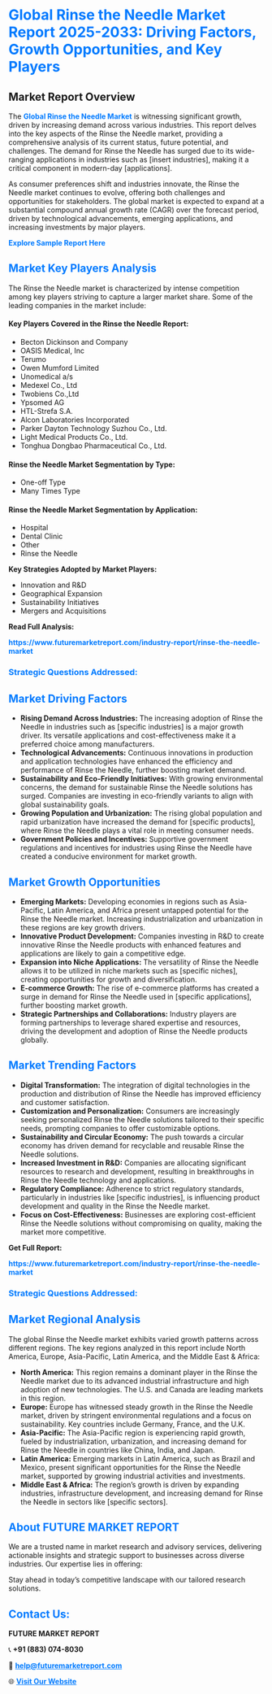 <h1 style="color: #007BFF;">Global Rinse the Needle Market Report 2025-2033: Driving Factors, Growth Opportunities, and Key Players</h1>

<section id="overview">
<h2>Market Report Overview</h2>
<p>The <a href="https://www.futuremarketreport.com/industry-report/rinse-the-needle-market" style="color: #007BFF; text-decoration: none;"><strong>Global Rinse the Needle Market</strong></a> is witnessing significant growth, driven by increasing demand across various industries. This report delves into the key aspects of the Rinse the Needle market, providing a comprehensive analysis of its current status, future potential, and challenges. The demand for Rinse the Needle has surged due to its wide-ranging applications in industries such as [insert industries], making it a critical component in modern-day [applications].</p>
<p>As consumer preferences shift and industries innovate, the Rinse the Needle market continues to evolve, offering both challenges and opportunities for stakeholders. The global market is expected to expand at a substantial compound annual growth rate (CAGR) over the forecast period, driven by technological advancements, emerging applications, and increasing investments by major players.</p>
</section>

<section id="overview">
<p><a href="https://www.futuremarketreport.com/request-sample/reportId=125128" style="color: #007BFF; text-decoration: none;"><strong>Explore Sample Report Here</strong></a></p>
</section>

<section id="key-players">
<h2 style="color: #007BFF;">Market Key Players Analysis</h2>
<p>The Rinse the Needle market is characterized by intense competition among key players striving to capture a larger market share. Some of the leading companies in the market include:</p>
<h4>Key Players Covered in the Rinse the Needle Report:</h4>
<ul><li>Becton Dickinson and Company</li><li>OASIS Medical, Inc</li><li>Terumo</li><li>Owen Mumford Limited</li><li>Unomedical a/s</li><li>Medexel Co., Ltd</li><li>Twobiens Co.,Ltd</li><li>Ypsomed AG</li><li>HTL-Strefa S.A.</li><li>Alcon Laboratories Incorporated</li><li>Parker Dayton Technology Suzhou Co., Ltd.</li><li>Light Medical Products Co., Ltd.</li><li>Tonghua Dongbao Pharmaceutical Co., Ltd.</li></ul>
<h4>Rinse the Needle Market Segmentation by Type:</h4>
<ul><li>One-off Type</li><li>Many Times Type</li></ul>

<h4>Rinse the Needle Market Segmentation by Application:</h4>
<ul><li>Hospital</li><li>Dental Clinic</li><li>Other</li><li>Rinse the Needle</li></ul>
<p><strong>Key Strategies Adopted by Market Players:</strong></p>
<ul>
<li>Innovation and R&D</li>
<li>Geographical Expansion</li>
<li>Sustainability Initiatives</li>
<li>Mergers and Acquisitions</li>
</ul>
</section>

<section>
<p><strong>Read Full Analysis: </strong></p><a href="https://www.futuremarketreport.com/industry-report/rinse-the-needle-market" style="color: #007BFF; text-decoration: none;"><strong>https://www.futuremarketreport.com/industry-report/rinse-the-needle-market</strong></a>
<h3 style="color: #007BFF;">Strategic Questions Addressed:</h3>
</section>

<section id="driving-factors">
<h2 style="color: #007BFF;">Market Driving Factors</h2>
<ul>
<li><strong>Rising Demand Across Industries:</strong> The increasing adoption of Rinse the Needle in industries such as [specific industries] is a major growth driver. Its versatile applications and cost-effectiveness make it a preferred choice among manufacturers.</li>
<li><strong>Technological Advancements:</strong> Continuous innovations in production and application technologies have enhanced the efficiency and performance of Rinse the Needle, further boosting market demand.</li>
<li><strong>Sustainability and Eco-Friendly Initiatives:</strong> With growing environmental concerns, the demand for sustainable Rinse the Needle solutions has surged. Companies are investing in eco-friendly variants to align with global sustainability goals.</li>
<li><strong>Growing Population and Urbanization:</strong> The rising global population and rapid urbanization have increased the demand for [specific products], where Rinse the Needle plays a vital role in meeting consumer needs.</li>
<li><strong>Government Policies and Incentives:</strong> Supportive government regulations and incentives for industries using Rinse the Needle have created a conducive environment for market growth.</li>
</ul>
</section>

<section id="growth-opportunities">
<h2 style="color: #007BFF;">Market Growth Opportunities</h2>
<ul>
<li><strong>Emerging Markets:</strong> Developing economies in regions such as Asia-Pacific, Latin America, and Africa present untapped potential for the Rinse the Needle market. Increasing industrialization and urbanization in these regions are key growth drivers.</li>
<li><strong>Innovative Product Development:</strong> Companies investing in R&D to create innovative Rinse the Needle products with enhanced features and applications are likely to gain a competitive edge.</li>
<li><strong>Expansion into Niche Applications:</strong> The versatility of Rinse the Needle allows it to be utilized in niche markets such as [specific niches], creating opportunities for growth and diversification.</li>
<li><strong>E-commerce Growth:</strong> The rise of e-commerce platforms has created a surge in demand for Rinse the Needle used in [specific applications], further boosting market growth.</li>
<li><strong>Strategic Partnerships and Collaborations:</strong> Industry players are forming partnerships to leverage shared expertise and resources, driving the development and adoption of Rinse the Needle products globally.</li>
</ul>
</section>

<section id="trending-factors">
<h2 style="color: #007BFF;">Market Trending Factors</h2>
<ul>
<li><strong>Digital Transformation:</strong> The integration of digital technologies in the production and distribution of Rinse the Needle has improved efficiency and customer satisfaction.</li>
<li><strong>Customization and Personalization:</strong> Consumers are increasingly seeking personalized Rinse the Needle solutions tailored to their specific needs, prompting companies to offer customizable options.</li>
<li><strong>Sustainability and Circular Economy:</strong> The push towards a circular economy has driven demand for recyclable and reusable Rinse the Needle solutions.</li>
<li><strong>Increased Investment in R&D:</strong> Companies are allocating significant resources to research and development, resulting in breakthroughs in Rinse the Needle technology and applications.</li>
<li><strong>Regulatory Compliance:</strong> Adherence to strict regulatory standards, particularly in industries like [specific industries], is influencing product development and quality in the Rinse the Needle market.</li>
<li><strong>Focus on Cost-Effectiveness:</strong> Businesses are exploring cost-efficient Rinse the Needle solutions without compromising on quality, making the market more competitive.</li>
</ul>
</section>

<section>
<p><strong>Get Full Report: </strong></p><a href="https://www.futuremarketreport.com/industry-report/rinse-the-needle-market" style="color: #007BFF; text-decoration: none;"><strong>https://www.futuremarketreport.com/industry-report/rinse-the-needle-market</strong></a>
<h3 style="color: #007BFF;">Strategic Questions Addressed:</h3>
</section>


<section id="regional-analysis">
<h2 style="color: #007BFF;">Market Regional Analysis</h2>
<p>The global Rinse the Needle market exhibits varied growth patterns across different regions. The key regions analyzed in this report include North America, Europe, Asia-Pacific, Latin America, and the Middle East & Africa:</p>
<ul>
<li><strong>North America:</strong> This region remains a dominant player in the Rinse the Needle market due to its advanced industrial infrastructure and high adoption of new technologies. The U.S. and Canada are leading markets in this region.</li>
<li><strong>Europe:</strong> Europe has witnessed steady growth in the Rinse the Needle market, driven by stringent environmental regulations and a focus on sustainability. Key countries include Germany, France, and the U.K.</li>
<li><strong>Asia-Pacific:</strong> The Asia-Pacific region is experiencing rapid growth, fueled by industrialization, urbanization, and increasing demand for Rinse the Needle in countries like China, India, and Japan.</li>
<li><strong>Latin America:</strong> Emerging markets in Latin America, such as Brazil and Mexico, present significant opportunities for the Rinse the Needle market, supported by growing industrial activities and investments.</li>
<li><strong>Middle East & Africa:</strong> The region’s growth is driven by expanding industries, infrastructure development, and increasing demand for Rinse the Needle in sectors like [specific sectors].</li>
</ul>
</section>

<footer>
<h2 style="color: #007BFF;">About FUTURE MARKET REPORT</h2>
<p>We are a trusted name in market research and advisory services, delivering actionable insights and strategic support to businesses across diverse industries. Our expertise lies in offering:</p>

<p>Stay ahead in today’s competitive landscape with our tailored research solutions.</p>

<h2 style="color: #007BFF;">Contact Us:</h2>
<p><strong>FUTURE MARKET REPORT</strong></p>
<p>📞 <strong>+91 (883) 074-8030</strong></p>
<p>📧 <strong><a href="mailto:help@futuremarketreport.com" style="color: #007BFF;">help@futuremarketreport.com</a></strong></p>
<p>🌐 <strong><a href="https://www.futuremarketreport.com/" style="color: #007BFF;">Visit Our Website</a></strong></p>
</footer>